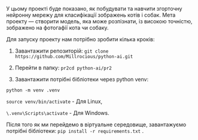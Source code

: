 У цьому проекті буде показано, як побудувати та навчити згорточну нейронну мережу для класифікації зображень котів і собак. 
Мета проекту — створити модель, яка може розпізнати, із високою точністю, зображено на фотогафії кота чи собаку. 





Для запуску проекту нам потрібно зробити кілька кроків:
1. Завантажити репозиторій:
`
git clone https://github.com/Millrocious/python-ai.git
`

2. Перейти в папку:
`
pr2cd python-ai/pr2
`

3. Завантажити потрібні бібліотеки через python venv:

  ` python -m venv .venv `

  ` source venv/bin/activate ` - Для Linux,

  ` \.venv\Scripts\activate ` - Для Windows.

Після того як ми перейдемо в віртуальне середовище, завантажуємо потрібні бібліотеки: ` pip install -r requirements.txt ` .
